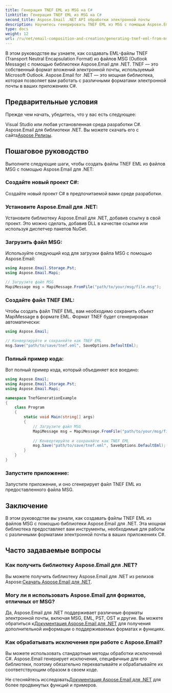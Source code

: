 ```yaml
---
title: Генерация TNEF EML из MSG на C#
linktitle: Генерация TNEF EML из MSG на C#
second_title: Aspose.Email .NET API обработки электронной почты
description: Научитесь генерировать TNEF EML из MSG с помощью Aspose.Email для .NET. Пошаговое руководство с кодом C#. Эффективное преобразование формата электронной почты.
type: docs
weight: 12
url: /ru/net/email-composition-and-creation/generating-tnef-eml-from-msg-in-csharp/
---
```


В этом руководстве вы узнаете, как создавать EML-файлы TNEF (Transport Neutral Encapsulation Format) из файлов MSG (Outlook Message) с помощью библиотеки Aspose.Email для .NET. TNEF — это собственный формат вложений электронной почты, используемый Microsoft Outlook. Aspose.Email for .NET — это мощная библиотека, которая позволяет вам работать с различными форматами электронной почты в ваших приложениях C#.

##  Предварительные условия

Прежде чем начать, убедитесь, что у вас есть следующее:

Visual Studio или любая установленная среда разработки C#.
 Aspose.Email для библиотеки .NET. Вы можете скачать его с сайта[Aspose Релизы](https://releases.aspose.com/email/net).

##  Пошаговое руководство

Выполните следующие шаги, чтобы создать файлы TNEF EML из файлов MSG с помощью Aspose.Email для .NET:

### Создайте новый проект C#:

   Создайте новый проект C# в предпочитаемой вами среде разработки.

### Установите Aspose.Email для .NET:

   Установите библиотеку Aspose.Email для .NET, добавив ссылку в свой проект. Это можно сделать, добавив DLL в качестве ссылки или используя диспетчер пакетов NuGet.

### Загрузить файл MSG:

   Используйте следующий код для загрузки файла MSG с помощью Aspose.Email:

   ```csharp
   using Aspose.Email.Storage.Pst;
   using Aspose.Email.Mapi;

   // Загрузите файл MSG
   MapiMessage msg = MapiMessage.FromFile("path/to/your/msg/file.msg");
   ```

### Создайте файл TNEF EML:

   Чтобы создать файл TNEF EML, вам необходимо сохранить объект MapiMessage в формате EML. Формат TNEF будет сгенерирован автоматически:

   ```csharp
   using Aspose.Email;
   
   // Конвертируйте и сохраняйте как TNEF EML
   msg.Save("path/to/save/tnef.eml", SaveOptions.DefaultEml);
   ```

### Полный пример кода:

   Вот полный пример кода, который объединяет все воедино:

   ```csharp
   using Aspose.Email;
   using Aspose.Email.Storage.Pst;
   using Aspose.Email.Mapi;

   namespace TnefGenerationExample
   {
       class Program
       {
           static void Main(string[] args)
           {
               // Загрузите файл MSG
               MapiMessage msg = MapiMessage.FromFile("path/to/your/msg/file.msg");
               
               // Конвертируйте и сохраняйте как TNEF EML
               msg.Save("path/to/save/tnef.eml", SaveOptions.DefaultEml);
           }
       }
   }
   ```

### Запустите приложение:

   Запустите приложение, и оно сгенерирует файл TNEF EML из предоставленного файла MSG.

##  Заключение

В этом руководстве вы узнали, как создавать файлы TNEF EML из файлов MSG с помощью библиотеки Aspose.Email для .NET. Эта мощная библиотека предоставляет вам инструменты, необходимые для работы с различными форматами электронной почты в ваших приложениях C#.

##  Часто задаваемые вопросы

### Как получить библиотеку Aspose.Email для .NET?

 Вы можете получить библиотеку Aspose.Email для .NET из релизов Aspose:[Скачать Aspose.Email для .NET](https://releases.aspose.com/email/net).

### Могу ли я использовать Aspose.Email для форматов, отличных от MSG?

 Да, Aspose.Email для .NET поддерживает различные форматы электронной почты, включая MSG, EML, PST, OST и другие. Вы можете обратиться к[Документация Aspose.Email для .NET](https://reference.aspose.com/email/net) для получения дополнительной информации о поддерживаемых форматах и функциях.

### Как обрабатывать исключения при работе с Aspose.Email?

Вы можете использовать стандартные методы обработки исключений C#. Aspose.Email генерирует исключения, специфичные для его библиотеки, поэтому обязательно перехватывайте и обрабатывайте их соответствующим образом в своем коде.

 Не стесняйтесь исследовать[Документация Aspose.Email для .NET](https://reference.aspose.com/email/net) для более продвинутых функций и примеров.
